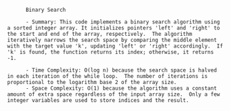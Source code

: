 
          Binary Search

          - Summary: This code implements a binary search algorithm using a sorted integer array. It initializes pointers 'left' and 'right' to the start and end of the array, respectively.  The algorithm iteratively narrows the search space by comparing the middle element with the target value 'k', updating 'left' or 'right' accordingly.  If 'k' is found, the function returns its index; otherwise, it returns -1.

          - Time Complexity: O(log n) because the search space is halved in each iteration of the while loop.  The number of iterations is proportional to the logarithm base 2 of the array size.
          - Space Complexity: O(1) because the algorithm uses a constant amount of extra space regardless of the input array size.  Only a few integer variables are used to store indices and the result.
          